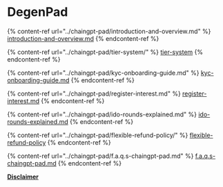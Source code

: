 # DegenPad



{% content-ref url="../chaingpt-pad/introduction-and-overview.md" %}
[introduction-and-overview.md](../chaingpt-pad/introduction-and-overview.md)
{% endcontent-ref %}

{% content-ref url="../chaingpt-pad/tier-system/" %}
[tier-system](../chaingpt-pad/tier-system/)
{% endcontent-ref %}

{% content-ref url="../chaingpt-pad/kyc-onboarding-guide.md" %}
[kyc-onboarding-guide.md](../chaingpt-pad/kyc-onboarding-guide.md)
{% endcontent-ref %}

{% content-ref url="../chaingpt-pad/register-interest.md" %}
[register-interest.md](../chaingpt-pad/register-interest.md)
{% endcontent-ref %}

{% content-ref url="../chaingpt-pad/ido-rounds-explained.md" %}
[ido-rounds-explained.md](../chaingpt-pad/ido-rounds-explained.md)
{% endcontent-ref %}

{% content-ref url="../chaingpt-pad/flexible-refund-policy/" %}
[flexible-refund-policy](../chaingpt-pad/flexible-refund-policy/)
{% endcontent-ref %}

{% content-ref url="../chaingpt-pad/f.a.q.s-chaingpt-pad.md" %}
[f.a.q.s-chaingpt-pad.md](../chaingpt-pad/f.a.q.s-chaingpt-pad.md)
{% endcontent-ref %}

[**Disclaimer**](../../misc/legal-docs/disclaimer.md)
